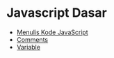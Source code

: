 # Javascript Dasar

- [Menulis Kode JavaScript](./Menulis%20Kode%20JavaScript%20Pertama/)
- [Comments](./Comments/)
- [Variable](./variable/)